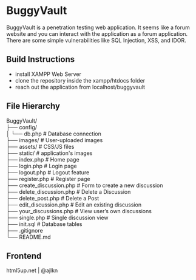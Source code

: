 # BuggyVault
BuggyVault is a penetration testing web application. It seems like a forum website and you can interact with the application as a forum application. There are some simple vulnerabilities like SQL Injection, XSS, and IDOR.
## Build Instructions
* install XAMPP Web Server
* clone the repository inside the xampp/htdocs folder
* reach out the application from localhost/buggyvault
## File Hierarchy
BuggyVault/<br>
├── config/<br>
│   └── db.php             # Database connection<br>
├── images/                # User-uploaded images<br>
├── assets/                # CSS/JS files<br>
├── static/                # application's images<br>
├── index.php              # Home page<br>
├── login.php              # Login page<br>
├── logout.php             # Logout feature<br>
├── register.php           # Register page<br>
├── create_discussion.php  # Form to create a new discussion<br>
├── delete_discussion.php  # Delete a Discussion<br>
├── delete_post.php        # Delete a Post<br>
├── edit_discussion.php    # Edit an existing discussion<br>
├── your_discussions.php   # View user’s own discussions<br>
├── single.php             # Single discussion view<br>
├── init.sql               # Database tables<br>
├── .gitignore<br>
└── README.md
## Frontend
html5up.net | @ajlkn